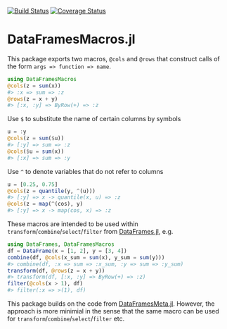[![Build Status](https://travis-ci.com/matthieugomez/DataFramesMacros.jl.svg?branch=master)](https://travis-ci.com/matthieugomez/DataFramesMacros.jl)
[![Coverage Status](https://coveralls.io/repos/matthieugomez/DataFramesMacros.jl/badge.svg?branch=master)](https://coveralls.io/r/matthieugomez/DataFramesMacros.jl?branch=master)


DataFramesMacros.jl
=============

This package exports two macros, `@cols` and `@rows` that construct calls of the form `args => function => name`.

```julia
using DataFramesMacros
@cols(z = sum(x))
#> :x => sum => :z
@rows(z = x + y)
#> [:x, :y] => ByRow(+) => :z
```

Use `$` to substitute the name of certain columns by symbols
```julia
u = :y
@cols(z = sum($u))
#> [:y] => sum => :z
@cols($u = sum(x))
#> [:x] => sum => :y
```

Use `^` to denote variables that do not refer to columns
```julia
u = [0.25, 0.75]
@cols(z = quantile(y, ^(u)))
#> [:y] => x -> quantile(x, u) => :z
@cols(z = map(^(cos), y)
#> [:y] => x -> map(cos, x) => :z
```

These macros are intended to be used within `transform`/`combine`/`select`/`filter` from  [DataFrames.jl](https://github.com/JuliaData/DataFrames.jl), e.g.

```julia
using DataFrames, DataFramesMacros
df = DataFrame(x = [1, 2], y = [3, 4])
combine(df, @cols(x_sum = sum(x), y_sum = sum(y)))
#> combine(df, :x => sum => :x_sum, :y => sum => :y_sum)
transform(df, @rows(z = x + y))
#> transform(df, [:x, :y] => ByRow(+) => :z)
filter(@cols(x > 1), df)
#> filter(:x => >(1), df)
```

This package builds on the code from [DataFramesMeta.jl](https://github.com/JuliaData/DataFramesMeta.jl). However, the approach is more minimial in the sense that the same macro can be used for `transform`/`combine`/`select`/`filter` etc. 



